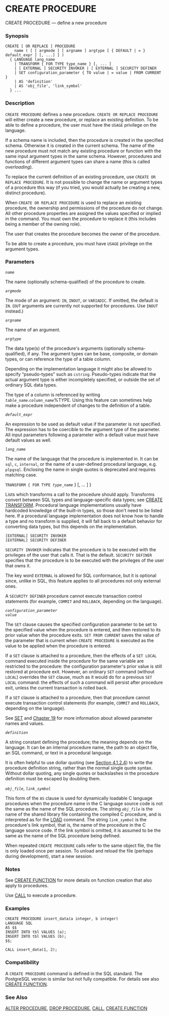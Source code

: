 # CREATE PROCEDURE

CREATE PROCEDURE — define a new procedure

### Synopsis

```
CREATE [ OR REPLACE ] PROCEDURE
    name ( [ [ argmode ] [ argname ] argtype [ { DEFAULT | = } default_expr ] [, ...] ] )
  { LANGUAGE lang_name
    | TRANSFORM { FOR TYPE type_name } [, ... ]
    | [ EXTERNAL ] SECURITY INVOKER | [ EXTERNAL ] SECURITY DEFINER
    | SET configuration_parameter { TO value | = value | FROM CURRENT }
    | AS 'definition'
    | AS 'obj_file', 'link_symbol'
  } ...
```

### Description

`CREATE PROCEDURE` defines a new procedure. `CREATE OR REPLACE PROCEDURE` will either create a new procedure, or replace an existing definition. To be able to define a procedure, the user must have the `USAGE` privilege on the language.

If a schema name is included, then the procedure is created in the specified schema. Otherwise it is created in the current schema. The name of the new procedure must not match any existing procedure or function with the same input argument types in the same schema. However, procedures and functions of different argument types can share a name (this is called _overloading_).

To replace the current definition of an existing procedure, use `CREATE OR REPLACE PROCEDURE`. It is not possible to change the name or argument types of a procedure this way (if you tried, you would actually be creating a new, distinct procedure).

When `CREATE OR REPLACE PROCEDURE` is used to replace an existing procedure, the ownership and permissions of the procedure do not change. All other procedure properties are assigned the values specified or implied in the command. You must own the procedure to replace it (this includes being a member of the owning role).

The user that creates the procedure becomes the owner of the procedure.

To be able to create a procedure, you must have `USAGE` privilege on the argument types.

### Parameters

_`name`_

The name (optionally schema-qualified) of the procedure to create.

_`argmode`_

The mode of an argument: `IN`, `INOUT`, or `VARIADIC`. If omitted, the default is `IN`. (`OUT` arguments are currently not supported for procedures. Use `INOUT` instead.)

_`argname`_

The name of an argument.

_`argtype`_

The data type(s) of the procedure's arguments (optionally schema-qualified), if any. The argument types can be base, composite, or domain types, or can reference the type of a table column.

Depending on the implementation language it might also be allowed to specify “pseudo-types” such as `cstring`. Pseudo-types indicate that the actual argument type is either incompletely specified, or outside the set of ordinary SQL data types.

The type of a column is referenced by writing _`table_name`_._`column_name`_%TYPE. Using this feature can sometimes help make a procedure independent of changes to the definition of a table.

_`default_expr`_

An expression to be used as default value if the parameter is not specified. The expression has to be coercible to the argument type of the parameter. All input parameters following a parameter with a default value must have default values as well.

_`lang_name`_

The name of the language that the procedure is implemented in. It can be `sql`, `c`, `internal`, or the name of a user-defined procedural language, e.g. `plpgsql`. Enclosing the name in single quotes is deprecated and requires matching case.

`TRANSFORM { FOR TYPE `_`type_name`_ } \[, ... ] }

Lists which transforms a call to the procedure should apply. Transforms convert between SQL types and language-specific data types; see [CREATE TRANSFORM](https://www.postgresql.org/docs/11/sql-createtransform.html). Procedural language implementations usually have hardcoded knowledge of the built-in types, so those don't need to be listed here. If a procedural language implementation does not know how to handle a type and no transform is supplied, it will fall back to a default behavior for converting data types, but this depends on the implementation.

`[EXTERNAL] SECURITY INVOKER`\
`[EXTERNAL] SECURITY DEFINER`

`SECURITY INVOKER` indicates that the procedure is to be executed with the privileges of the user that calls it. That is the default. `SECURITY DEFINER` specifies that the procedure is to be executed with the privileges of the user that owns it.

The key word `EXTERNAL` is allowed for SQL conformance, but it is optional since, unlike in SQL, this feature applies to all procedures not only external ones.

A `SECURITY DEFINER` procedure cannot execute transaction control statements (for example, `COMMIT` and `ROLLBACK`, depending on the language).

_`configuration_parameter`_\
_`value`_

The `SET` clause causes the specified configuration parameter to be set to the specified value when the procedure is entered, and then restored to its prior value when the procedure exits. `SET FROM CURRENT` saves the value of the parameter that is current when `CREATE PROCEDURE` is executed as the value to be applied when the procedure is entered.

If a `SET` clause is attached to a procedure, then the effects of a `SET LOCAL` command executed inside the procedure for the same variable are restricted to the procedure: the configuration parameter's prior value is still restored at procedure exit. However, an ordinary `SET` command (without `LOCAL`) overrides the `SET` clause, much as it would do for a previous `SET LOCAL` command: the effects of such a command will persist after procedure exit, unless the current transaction is rolled back.

If a `SET` clause is attached to a procedure, then that procedure cannot execute transaction control statements (for example, `COMMIT` and `ROLLBACK`, depending on the language).

See [SET](https://www.postgresql.org/docs/11/sql-set.html) and [Chapter 19](https://www.postgresql.org/docs/11/runtime-config.html) for more information about allowed parameter names and values.

_`definition`_

A string constant defining the procedure; the meaning depends on the language. It can be an internal procedure name, the path to an object file, an SQL command, or text in a procedural language.

It is often helpful to use dollar quoting (see [Section 4.1.2.4](https://www.postgresql.org/docs/11/sql-syntax-lexical.html#SQL-SYNTAX-DOLLAR-QUOTING)) to write the procedure definition string, rather than the normal single quote syntax. Without dollar quoting, any single quotes or backslashes in the procedure definition must be escaped by doubling them.

_`obj_file`_, _`link_symbol`_

This form of the `AS` clause is used for dynamically loadable C language procedures when the procedure name in the C language source code is not the same as the name of the SQL procedure. The string _`obj_file`_ is the name of the shared library file containing the compiled C procedure, and is interpreted as for the [LOAD](https://www.postgresql.org/docs/11/sql-load.html) command. The string _`link_symbol`_ is the procedure's link symbol, that is, the name of the procedure in the C language source code. If the link symbol is omitted, it is assumed to be the same as the name of the SQL procedure being defined.

When repeated `CREATE PROCEDURE` calls refer to the same object file, the file is only loaded once per session. To unload and reload the file (perhaps during development), start a new session.

### Notes

See [CREATE FUNCTION](https://www.postgresql.org/docs/11/sql-createfunction.html) for more details on function creation that also apply to procedures.

Use [CALL](https://www.postgresql.org/docs/11/sql-call.html) to execute a procedure.

### Examples

```
CREATE PROCEDURE insert_data(a integer, b integer)
LANGUAGE SQL
AS $$
INSERT INTO tbl VALUES (a);
INSERT INTO tbl VALUES (b);
$$;

CALL insert_data(1, 2);
```

### Compatibility

A `CREATE PROCEDURE` command is defined in the SQL standard. The PostgreSQL version is similar but not fully compatible. For details see also [CREATE FUNCTION](https://www.postgresql.org/docs/11/sql-createfunction.html).

### See Also

[ALTER PROCEDURE](https://www.postgresql.org/docs/11/sql-alterprocedure.html), [DROP PROCEDURE](https://www.postgresql.org/docs/11/sql-dropprocedure.html), [CALL](https://www.postgresql.org/docs/11/sql-call.html), [CREATE FUNCTION](https://www.postgresql.org/docs/11/sql-createfunction.html)
